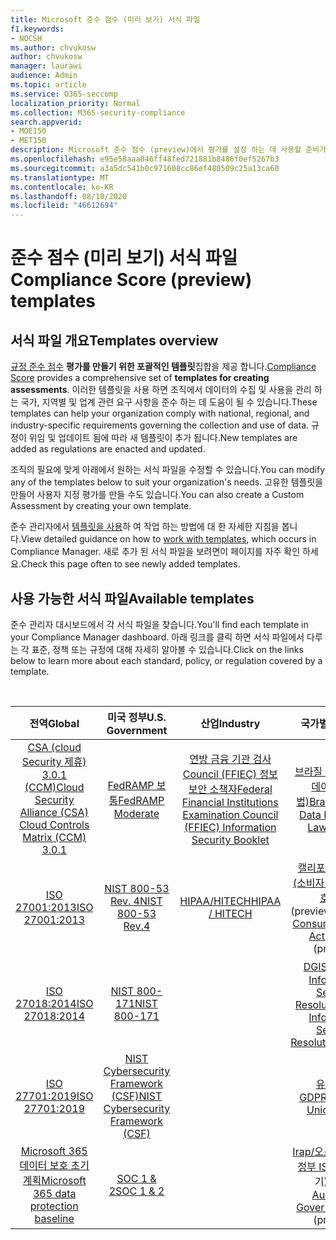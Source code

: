 ```yaml
---
title: Microsoft 준수 점수 (미리 보기) 서식 파일
f1.keywords:
- NOCSH
ms.author: chvukosw
author: chvukosw
manager: laurawi
audience: Admin
ms.topic: article
ms.service: O365-seccomp
localization_priority: Normal
ms.collection: M365-security-compliance
search.appverid:
- MOE150
- MET150
description: Microsoft 준수 점수 (preview)에서 평가를 설정 하는 데 사용할 준비가 된 모든 템플릿을 검토 합니다.
ms.openlocfilehash: e95e58aaa046ff48fed721881b8486f0ef5267b3
ms.sourcegitcommit: a3a5dc541b0c971608cc86ef480509c25a13ca60
ms.translationtype: MT
ms.contentlocale: ko-KR
ms.lasthandoff: 08/10/2020
ms.locfileid: "46612694"
---
```

# <a name="compliance-score-preview-templates"></a><span data-ttu-id="4bd4a-103">준수 점수 (미리 보기) 서식 파일</span><span class="sxs-lookup"><span data-stu-id="4bd4a-103">Compliance Score (preview) templates</span></span>

## <a name="templates-overview"></a><span data-ttu-id="4bd4a-104">서식 파일 개요</span><span class="sxs-lookup"><span data-stu-id="4bd4a-104">Templates overview</span></span>

<span data-ttu-id="4bd4a-105">[규정 준수 점수](compliance-score.md) **평가를 만들기 위한 포괄적인 템플릿**집합을 제공 합니다.</span><span class="sxs-lookup"><span data-stu-id="4bd4a-105">[Compliance Score](compliance-score.md) provides a comprehensive set of **templates for creating assessments**.</span></span> <span data-ttu-id="4bd4a-106">이러한 템플릿을 사용 하면 조직에서 데이터의 수집 및 사용을 관리 하는 국가, 지역별 및 업계 관련 요구 사항을 준수 하는 데 도움이 될 수 있습니다.</span><span class="sxs-lookup"><span data-stu-id="4bd4a-106">These templates can help your organization comply with national, regional, and industry-specific requirements governing the collection and use of data.</span></span> <span data-ttu-id="4bd4a-107">규정이 위임 및 업데이트 됨에 따라 새 템플릿이 추가 됩니다.</span><span class="sxs-lookup"><span data-stu-id="4bd4a-107">New templates are added as regulations are enacted and updated.</span></span>

<span data-ttu-id="4bd4a-108">조직의 필요에 맞게 아래에서 원하는 서식 파일을 수정할 수 있습니다.</span><span class="sxs-lookup"><span data-stu-id="4bd4a-108">You can modify any of the templates below to suit your organization's needs.</span></span> <span data-ttu-id="4bd4a-109">고유한 템플릿을 만들어 사용자 지정 평가를 만들 수도 있습니다.</span><span class="sxs-lookup"><span data-stu-id="4bd4a-109">You can also create a Custom Assessment by creating your own template.</span></span> 

<span data-ttu-id="4bd4a-110">준수 관리자에서 [템플릿을 사용](working-with-compliance-manager.md#templates)하 여 작업 하는 방법에 대 한 자세한 지침을 봅니다.</span><span class="sxs-lookup"><span data-stu-id="4bd4a-110">View detailed guidance on how to [work with templates](working-with-compliance-manager.md#templates), which occurs in Compliance Manager.</span></span> <span data-ttu-id="4bd4a-111">새로 추가 된 서식 파일을 보려면이 페이지를 자주 확인 하세요.</span><span class="sxs-lookup"><span data-stu-id="4bd4a-111">Check this page often to see newly added templates.</span></span>

## <a name="available-templates"></a><span data-ttu-id="4bd4a-112">사용 가능한 서식 파일</span><span class="sxs-lookup"><span data-stu-id="4bd4a-112">Available templates</span></span>

<span data-ttu-id="4bd4a-113">준수 관리자 대시보드에서 각 서식 파일을 찾습니다.</span><span class="sxs-lookup"><span data-stu-id="4bd4a-113">You'll find each template in your Compliance Manager dashboard.</span></span> <span data-ttu-id="4bd4a-114">아래 링크를 클릭 하면 서식 파일에서 다루는 각 표준, 정책 또는 규정에 대해 자세히 알아볼 수 있습니다.</span><span class="sxs-lookup"><span data-stu-id="4bd4a-114">Click on the links below to learn more about each standard, policy, or regulation covered by a template.</span></span>

<br>

| <span data-ttu-id="4bd4a-115">전역</span><span class="sxs-lookup"><span data-stu-id="4bd4a-115">Global</span></span> |<span data-ttu-id="4bd4a-116">미국 정부</span><span class="sxs-lookup"><span data-stu-id="4bd4a-116">U.S. Government</span></span>| <span data-ttu-id="4bd4a-117">산업</span><span class="sxs-lookup"><span data-stu-id="4bd4a-117">Industry</span></span>|<span data-ttu-id="4bd4a-118">국가별</span><span class="sxs-lookup"><span data-stu-id="4bd4a-118">Regional</span></span>|
| :---: |:---:|:---:|:---:|
|[<span data-ttu-id="4bd4a-119">CSA (cloud Security 제휴) 3.0.1 (CCM)</span><span class="sxs-lookup"><span data-stu-id="4bd4a-119">Cloud Security Alliance (CSA) Cloud Controls Matrix (CCM) 3.0.1</span></span>](offering-csa-star-attestation.md) | [<span data-ttu-id="4bd4a-120">FedRAMP 보통</span><span class="sxs-lookup"><span data-stu-id="4bd4a-120">FedRAMP Moderate</span></span>](offering-fedramp.md)| [<span data-ttu-id="4bd4a-121">연방 금융 기관 검사 Council (FFIEC) 정보 보안 소책자</span><span class="sxs-lookup"><span data-stu-id="4bd4a-121">Federal Financial Institutions Examination Council (FFIEC) Information Security Booklet</span></span>](offering-ffiec-us.md) |[<span data-ttu-id="4bd4a-122">브라질 LGPD (일반 데이터 보호 법)</span><span class="sxs-lookup"><span data-stu-id="4bd4a-122">Brazil General Data Protection Law (LGPD)</span></span>](https://go.microsoft.com/fwlink/?linkid=2115387) |
|[<span data-ttu-id="4bd4a-123">ISO 27001:2013</span><span class="sxs-lookup"><span data-stu-id="4bd4a-123">ISO 27001:2013</span></span>](https://go.microsoft.com/fwlink/?linkid=2109073) | [<span data-ttu-id="4bd4a-124">NIST 800-53 Rev. 4</span><span class="sxs-lookup"><span data-stu-id="4bd4a-124">NIST 800-53 Rev.4</span></span>](https://go.microsoft.com/fwlink/?linkid=2109075) | [<span data-ttu-id="4bd4a-125">HIPAA/HITECH</span><span class="sxs-lookup"><span data-stu-id="4bd4a-125">HIPAA / HITECH</span></span>](offering-hipaa-hitech.md) | <span data-ttu-id="4bd4a-126">[캘리포니아 CCPA (소비자 개인 정보 보호 Act)](offering-ccpa.md) (preview)</span><span class="sxs-lookup"><span data-stu-id="4bd4a-126">[California Consumer Privacy Act (CCPA)](offering-ccpa.md) (preview)</span></span>
|[<span data-ttu-id="4bd4a-127">ISO 27018:2014</span><span class="sxs-lookup"><span data-stu-id="4bd4a-127">ISO 27018:2014</span></span>](offering-iso-27018.md)  | [<span data-ttu-id="4bd4a-128">NIST 800-171</span><span class="sxs-lookup"><span data-stu-id="4bd4a-128">NIST 800-171</span></span>](offering-nist-sp-800-171.md)|  | [<span data-ttu-id="4bd4a-129">DGISR (두바이 Information Security Resolution)</span><span class="sxs-lookup"><span data-stu-id="4bd4a-129">Dubai Information Security Resolution (DGISR)</span></span>](https://go.microsoft.com/fwlink/?linkid=2131193) |
| [<span data-ttu-id="4bd4a-130">ISO 27701:2019</span><span class="sxs-lookup"><span data-stu-id="4bd4a-130">ISO 27701:2019</span></span>](offering-iso-27701.md) | [<span data-ttu-id="4bd4a-131">NIST Cybersecurity Framework (CSF)</span><span class="sxs-lookup"><span data-stu-id="4bd4a-131">NIST Cybersecurity Framework (CSF)</span></span>](offering-nist-csf.md) |  |[<span data-ttu-id="4bd4a-132">유럽 연합 GDPR</span><span class="sxs-lookup"><span data-stu-id="4bd4a-132">European Union GDPR</span></span>](gdpr.md) |
| [<span data-ttu-id="4bd4a-133">Microsoft 365 데이터 보호 초기 계획</span><span class="sxs-lookup"><span data-stu-id="4bd4a-133">Microsoft 365 data protection baseline</span></span>](compliance-score-methodology.md#initial-score-based-on-microsoft-365-data-protection-baseline) | [<span data-ttu-id="4bd4a-134">SOC 1 & 2</span><span class="sxs-lookup"><span data-stu-id="4bd4a-134">SOC 1 & 2</span></span>](offering-soc.md) |  | <span data-ttu-id="4bd4a-135">[Irap/오스트레일리아 정부 ISM](offering-ccsl-irap-australia.md) (미리 보기)</span><span class="sxs-lookup"><span data-stu-id="4bd4a-135">[IRAP / Australian Government ISM](offering-ccsl-irap-australia.md) (preview)</span></span> |